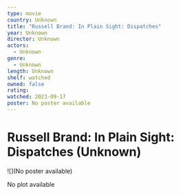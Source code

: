 ```yaml
---
type: movie
country: Unknown
title: "Russell Brand: In Plain Sight: Dispatches"
year: Unknown
director: Unknown
actors:
  - Unknown
genre:
  - Unknown
length: Unknown
shelf: watched
owned: false
rating:
watched: 2023-09-17
poster: No poster available
---
```


# Russell Brand: In Plain Sight: Dispatches (Unknown)

![](No poster available)

No plot available